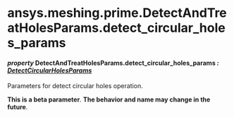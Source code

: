 # ansys.meshing.prime.DetectAndTreatHolesParams.detect_circular_holes_params

<a id="ansys.meshing.prime.DetectAndTreatHolesParams.detect_circular_holes_params"></a>

#### *property* DetectAndTreatHolesParams.detect_circular_holes_params *: [DetectCircularHolesParams](ansys.meshing.prime.DetectCircularHolesParams.md#ansys.meshing.prime.DetectCircularHolesParams)*

Parameters for detect circular holes operation.

**This is a beta parameter**. **The behavior and name may change in the future**.

<!-- !! processed by numpydoc !! -->
